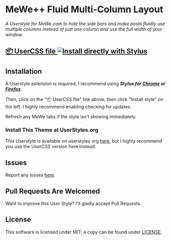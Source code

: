 # MeWe++ Fluid Multi-Column Layout

_A Userstyle for MeWe.com to hide the side bars and make posts fluidly use multiple columns instead of just one column and use the full width of your window._

## [📦 UserCSS file ![Install directly with Stylus](https://img.shields.io/badge/Install%20directly%20with-Stylus-00adad.svg)](https://raw.githubusercontent.com/kevin-guertin/mewe-fluid-userstyle/master/mewe-fluid.user.css)

## Installation

A Userstyle extension is required, I recommend using **_Stylus for [Chrome](https://chrome.google.com/webstore/detail/stylus/clngdbkpkpeebahjckkjfobafhncgmne) or [Firefox](https://addons.mozilla.org/en-US/firefox/addon/styl-us/)_**.

Then, click on the "📦 UserCSS file" link above, then click "Install style" on the left. I highly recommend enabling checking for updates.

Refresh any MeWe tabs if the style isn't showing immediately.

### Install This Theme at UserStyles.org

This Userstyle is available on userstyles org [here](https://userstyles.org/styles/181495/), but I highly recommend you use the UserCSS version here instead.

## Issues

Report any issues [here](https://github.com/kevin-guertin/mewe-fluid-userstyle/issues).

## Pull Requests Are Welcomed

Want to improve this User Style? I'll gladly accept Pull Requests.

## License

This software is licensed under MIT; a copy can be found under [LICENSE](LICENSE).
